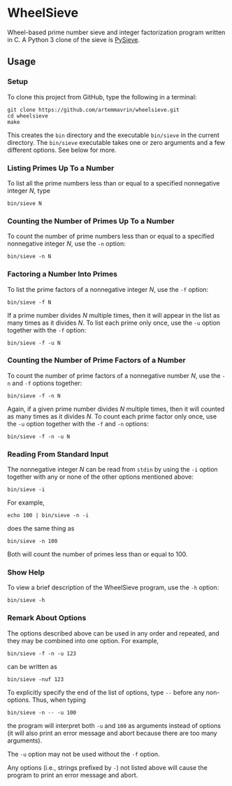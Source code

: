 # WheelSieve

Wheel-based prime number sieve and integer factorization program written in C.
A Python 3 clone of the sieve is
[PySieve](https://github.com/artemmavrin/pysieve).

## Usage

### Setup

To clone this project from GitHub, type the following in a terminal:
```
git clone https://github.com/artemmavrin/wheelsieve.git
cd wheelsieve
make
```
This creates the `bin` directory and the executable `bin/sieve` in the current
directory.
The `bin/sieve` executable takes one or zero arguments and a few different
options. See below for more.

### Listing Primes Up To a Number

To list all the prime numbers less than or equal to a specified nonnegative
integer *N*, type
```
bin/sieve N
```

### Counting the Number of Primes Up To a Number

To count the number of prime numbers less than or equal to a specified
nonnegative integer *N*, use the `-n` option:
```
bin/sieve -n N
```

### Factoring a Number Into Primes

To list the prime factors of a nonnegative integer *N*, use the `-f` option:
```
bin/sieve -f N
```
If a prime number divides *N* multiple times, then it will appear in the list as
many times as it divides *N*. To list each prime only once, use the `-u` option
together with the `-f` option:
```
bin/sieve -f -u N
```

### Counting the Number of Prime Factors of a Number

To count the number of prime factors of a nonnegative number *N*, use the `-n`
and `-f` options together:
```
bin/sieve -f -n N
```
Again, if a given prime number divides *N* multiple times, then it will counted
as many times as it divides *N*. To count each prime factor only once, use the
`-u` option together with the `-f` and `-n` options:
```
bin/sieve -f -n -u N
```

### Reading From Standard Input

The nonnegative integer *N* can be read from `stdin` by using the `-i` option
together with any or none of the other options mentioned above:
```
bin/sieve -i
```
For example,
```
echo 100 | bin/sieve -n -i
```
does the same thing as
```
bin/sieve -n 100
```
Both will count the number of primes less than or equal to 100.

### Show Help

To view a brief description of the WheelSieve program, use the `-h` option:
```
bin/sieve -h
```

### Remark About Options

The options described above can be used in any order and repeated, and they may
be combined into one option.
For example,
```
bin/sieve -f -n -u 123
```
can be written as
```
bin/sieve -nuf 123
```
To explicitly specify the end of the list of options, type `--` before any
non-options. Thus, when typing
```
bin/sieve -n -- -u 100
```
the program will interpret both `-u` and `100` as arguments instead of options
(it will also print an error message and abort because there are too many
arguments).

The `-u` option may not be used without the `-f` option.

Any options (i.e., strings prefixed by `-`) not listed above will cause the
program to print an error message and abort.
